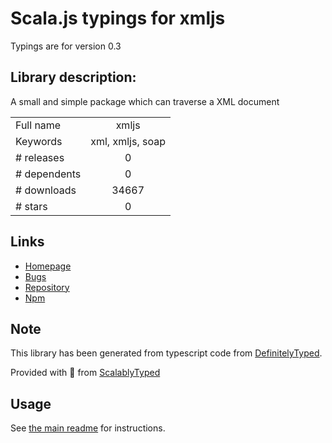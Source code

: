 
# Scala.js typings for xmljs

Typings are for version 0.3

## Library description:
A small and simple package which can traverse a XML document

|                    |                 |
| ------------------ | :-------------: |
| Full name          | xmljs |
| Keywords           | xml, xmljs, soap |
| # releases         | 0 |
| # dependents       | 0 |
| # downloads        | 34667 |
| # stars            | 0 |

## Links
- [Homepage](https://github.com/blackshadev/xmljs)
- [Bugs](https://github.com/blackshadev/xmljs/issues)
- [Repository](https://github.com/blackshadev/xmljs)
- [Npm](https://www.npmjs.com/package/xmljs)
    


## Note
This library has been generated from typescript code from [DefinitelyTyped](https://definitelytyped.org).

Provided with :purple_heart: from [ScalablyTyped](https://github.com/oyvindberg/ScalablyTyped)

## Usage
See [the main readme](../../readme.md) for instructions.


